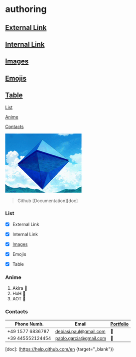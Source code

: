 # authoring

## [External Link](#External-Link)
## [Internal Link](#Internal-Link)
## [Images](#Images)
## [Emojis](#Emojis)
## [Table](#Table)

[List](#List)

[Anime](#Anime)

[Contacts](#Contacts)

![Image](./Gif/gif-project.gif) 

> Github [Documentation][doc]

### List

- [x] External Link

- [x] Internal Link

- [x] [Images](./Gif/gif-project.gif) 

- [x] Emojis

- [x] Table

### Anime

1. Akira 🥇
2. HxH 🥈
3. AOT 🥉


### Contacts

| Phone Numb.      | Email                  | [Portfolio][port] |
| ---------------- | ---------------------- | ----------------- |
| +49 1577 6836787 | debiasi.paul@gmail.com |  🛑                |
| +39 445552124454 | pablo.garcia@gmail.com |  🛑                |

[port]: https://paul-debiasi.herokuapp.com/ "Porfolio"
[doc]: (https://help.github.com/en {target="_blank"})
